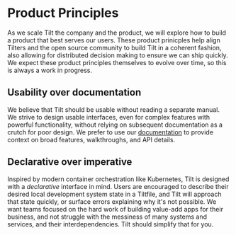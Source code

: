 # Product Principles

As we scale Tilt the company and the product, we will explore how to build a product that best serves our users. These product prinicples help align Tilters and the open source community to build Tilt in a coherent fashion, also allowing for distributed decision making to ensure we can ship quickly. We expect these product principles themselves to evolve over time, so this is always a work in progress.

## Usability over documentation
We believe that Tilt should be usable without reading a separate manual. We strive to design usable interfaces, even for complex features with powerful functionality, without relying on subsequent documentation as a crutch for poor design. We prefer to use our [documentation](https://docs.tilt.dev/) to provide context on broad features, walkthroughs, and API details.

## Declarative over imperative
Inspired by modern container orchestration like Kubernetes, Tilt is designed with a _declarative_ interface in mind. Users are encouraged to describe their desired local development system state in a Tiltfile, and Tilt will approach that state quickly, or surface errors explaining why it's not possible. We want teams focused on the hard work of building value-add apps for their business, and not struggle with the messiness of many systems and services, and their interdependencies. Tilt should simplify that for you.
